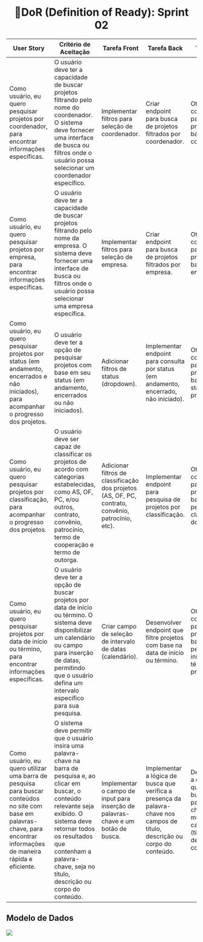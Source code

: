 <h1 style="text-align: center;">📌DoR (Definition of Ready): Sprint 02</h1>

 <table>
        <thead>
            <tr>
                <th>User Story</th>
                <th>Critério de Aceitação</th>
                <th>Tarefa Front</th>
                <th>Tarefa Back</th>
                <th>Tarefa BD</th>
            </tr>
        </thead>
        <tbody>
            <tr>
                <td>Como usuário, eu quero pesquisar projetos por coordenador, para encontrar informações específicas.</td>
                <td>O usuário deve ter a capacidade de buscar projetos filtrando pelo nome do coordenador. O sistema deve fornecer uma interface de busca ou filtros onde o usuário possa selecionar um coordenador específico.</td>
                <td>Implementar filtros para seleção de coordenador.</td>
                <td>Criar endpoint para busca de projetos filtrados por coordenador.</td>
                <td>Otimizar consulta para buscar projetos baseados no coordenador.</td>
            </tr>
            <tr>
                <td>Como usuário, eu quero pesquisar projetos por empresa, para encontrar informações específicas.</td>
                <td>O usuário deve ter a capacidade de buscar projetos filtrando pelo nome da empresa. O sistema deve fornecer uma interface de busca ou filtros onde o usuário possa selecionar uma empresa específica.</td>
                <td>Implementar filtros para seleção de empresa.</td>
                <td>Criar endpoint para busca de projetos filtrados por empresa.</td>
                <td>Otimizar consulta para buscar projetos baseados na empresa.</td>
            </tr>
            <tr>
                <td>Como usuário, eu quero pesquisar projetos por status (em andamento, encerrados e não iniciados), para acompanhar o progresso dos projetos.</td>
                <td>O usuário deve ter a opção de pesquisar projetos com base em seu status (em andamento, encerrados ou não iniciados).</td>
                <td>Adicionar filtros de status (dropdown).</td>
                <td>Implementar endpoint para consulta por status (em andamento, encerrado, não iniciado).</td>
                <td>Otimizar consulta para buscar projetos baseados no status dos projetos.</td>
            </tr>
            <tr>
                <td>Como usuário, eu quero pesquisar projetos por classificação, para acompanhar o progresso dos projetos.</td>
                <td>O usuário deve ser capaz de classificar os projetos de acordo com categorias estabelecidas, como AS, OF, PC, e/ou outros, contrato, convênio, patrocínio, termo de cooperação e termo de outorga.</td>
                <td>Adicionar filtros de classificação dos projetos (AS, OF, PC, contrato, convênio, patrocínio, etc).</td>
                <td>Implementar endpoint para pesquisa de projetos por classificação.</td>
                <td>Otimizar consulta para buscar projetos baseados pela classificação dos projetos.</td>
            </tr>
            <tr>
                <td>Como usuário, eu quero pesquisar projetos por data de início ou término, para encontrar informações específicas.</td>
                <td>O usuário deve ter a opção de buscar projetos por data de início ou término. O sistema deve disponibilizar um calendário ou campo para inserção de datas, permitindo que o usuário defina um intervalo específico para sua pesquisa.</td>
                <td>Criar campo de seleção de intervalo de datas (calendário).</td>
                <td>Desenvolver endpoint que filtre projetos com base na data de início ou término.</td>
                <td>Otimizar consulta para buscar projetos baseados pela data de início ou término dos projetos.</td>
            </tr>
            <tr>
                <td>Como usuário, eu quero utilizar uma barra de pesquisa para buscar conteúdos no site com base em palavras-chave, para encontrar informações de maneira rápida e eficiente.</td>
                <td>O sistema deve permitir que o usuário insira uma palavra-chave na barra de pesquisa e, ao clicar em buscar, o conteúdo relevante seja exibido. O sistema deve retornar todos os resultados que contenham a palavra-chave, seja no título, descrição ou corpo do conteúdo.</td>
                <td>Implementar o campo de input para inserção de palavras-chave e um botão de busca.</td>
                <td>Implementar a lógica de busca que verifica a presença da palavra-chave nos campos de título, descrição ou corpo do conteúdo.</td>
                <td>Desenvolver a consulta que faça a busca por palavra-chave em múltiplos campos (título, descrição e corpo).</td>
            </tr>
        </tbody>
    </table>

<h2>Modelo de Dados</h2>
<img src="https://github.com/Sync-FATEC/API-2024.2-3SEM/blob/main/documentacao/sprints/sprint02/banco-de-dados.jpg">
